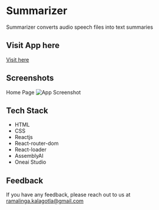 # Summarizer
 
Summarizer converts audio speech files into text summaries
## Visit App here
[Visit here](https://audio-summarizer.vercel.app/)


## Screenshots
Home Page
![App Screenshot](https://res.cloudinary.com/ramlinga/image/upload/v1652032564/screencapture-audio-summarizer-vercel-app-2022-05-08-23_25_31_shzng7.png)


## Tech Stack

- HTML
- CSS
- Reactjs
- React-router-dom
- React-loader
- AssemblyAI
- Oneai Studio 


## Feedback

If you have any feedback, please reach out to us at ramalinga.kalagotla@gmail.com

